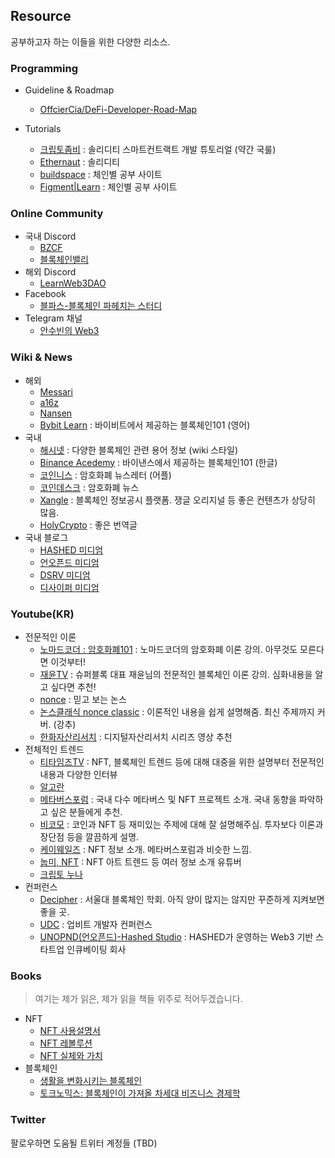 ## Resource

공부하고자 하는 이들을 위한 다양한 리소스.

### Programming

- Guideline & Roadmap
  - [OffcierCia/DeFi-Developer-Road-Map](https://github.com/OffcierCia/DeFi-Developer-Road-Map)

- Tutorials
  - [크립토좀비](https://cryptozombies.io/ko/) : 솔리디티 스마트컨트랙트 개발 튜토리얼 (약간 국룰)
  - [Ethernaut](https://ethernaut.openzeppelin.com/) : 솔리디티
  - [buildspace](https://buildspace.so/) : 체인별 공부 사이트
  - [Figment|Learn](https://learn.figment.io/pathways) : 체인별 공부 사이트

### Online Community

- 국내 Discord
  - [BZCF](https://linktr.ee/bizucafe)
  - [블록체인밸리](https://peppered-ski-7cc.notion.site/BLOCKCHAIN-VALLEY-963e0823aad34ed08b7cdd30bf305d7e)
- 해외 Discord
  - [LearnWeb3DAO](https://learnweb3.io/)
- Facebook
  - [블파스-블록체인 파헤치는 스터디](https://www.facebook.com/groups/306343657825554)
- Telegram 채널
  - [안수빈의 Web3](https://t.me/web3subin)

### Wiki & News

- 해외
  - [Messari](https://messari.io/) 
  - [a16z](https://future.a16z.com/)
  - [Nansen](https://www.nansen.ai/)
  - [Bybit Learn](https://learn.bybit.com/) : 바이비트에서 제공하는 블록체인101 (영어)
- 국내
  - [해시넷](http://wiki.hash.kr/) : 다양한 블록체인 관련 용어 정보 (wiki 스타일)
  - [Binance Acedemy](https://academy.binance.com/ko) : 바이낸스에서 제공하는 블록체인101 (한글)
  - [코인니스](https://coinness.live/) : 암호화폐 뉴스레터 (어플)
  - [코인데스크](https://www.coindeskkorea.com/) : 암호화폐 뉴스
  - [Xangle](https://xangle.io/) : 블록체인 정보공시 플랫폼. 쟁글 오리지널 등 좋은 컨텐츠가 상당히 많음.
  - [HolyCrypto](https://holycrypto.news/) : 좋은 번역글
- 국내 블로그
  - [HASHED 미디엄](https://medium.com/hashed-kr)
  - [언오픈드 미디엄](https://unopnd.medium.com/)
  - [DSRV 미디엄](https://medium.com/dsrv)
  - [디사이퍼 미디엄](https://medium.com/decipher-media)

### Youtube(KR)

- 전문적인 이론
  - [노마드코더 : 암호화폐101](https://www.youtube.com/playlist?list=PL7jH19IHhOLOJfXeVqjtiawzNQLxOgTdq) : 노마드코더의 암호화폐 이론 강의. 아무것도 모른다면 이것부터!
  - [재윤TV](https://www.youtube.com/c/jaeyuntv) : 슈퍼블록 대표 재윤님의 전문적인 블록체인 이론 강의. 심화내용을 알고 싶다면 추천!
  - [nonce](https://www.youtube.com/c/noncecommunity) : 믿고 보는 논스
  - [논스클래식 nonce classic](https://www.youtube.com/c/%EC%BD%94%EC%9D%B8%EC%9E%AC%ED%85%8C%ED%81%AC%EC%8A%A4%EC%BF%A8CoinInvestingSchool) : 이론적인 내용을 쉽게 설명해줌. 최신 주제까지 커버. (강추)
  - [한화자산리서치](https://www.youtube.com/channel/UCEznrN8oroicBCrwjSyvCDA) : 디지털자산리서치 시리즈 영상 추천
- 전체적인 트렌드
  - [티타임즈TV](https://www.youtube.com/channel/UCelFN6fJ6OY6v8pbc_SLiXA) : NFT, 블록체인 트렌드 등에 대해 대중을 위한 설명부터 전문적인 내용과 다양한 인터뷰
  - [알고란](https://www.youtube.com/c/%EC%95%8C%EA%B3%A0%EB%9E%80)
  - [메타버스포럼](https://www.youtube.com/c/metaverseforum) : 국내 다수 메타버스 및 NFT 프로젝트 소개. 국내 동향을 파악하고 싶은 분들에게 추천.
  - [비코모](https://www.youtube.com/channel/UCArHeXBBVHwvpqBWn2Q16uw) : 코인과 NFT 등 재미있는 주제에 대해 잘 설명해주심. 투자보다 이론과 장단점 등을 깔끔하게 설명.
  - [케이웨일즈](https://www.youtube.com/channel/UCoINyaroqbJ654r7Z-_A5GQ) : NFT 정보 소개. 메타버스포럼과 비슷한 느낌.
  - [눕미, NFT](https://www.youtube.com/c/%EB%88%95%EB%AF%B8%EB%88%84%EC%9B%8C%EC%84%9C%EB%B3%B4%EB%8A%94%EB%AF%B8%EC%88%A0/) : NFT 아트 트렌드 등 여러 정보 소개 유튜버
  - [크립토 누나](https://www.youtube.com/channel/UCtB__NUV5aGgffHQIoMf5bw)
- 컨퍼런스
  - [Decipher](https://www.youtube.com/channel/UCfKTPDjUvDsMuczqr8xaG4Q/) : 서울대 블록체인 학회. 아직 양이 많지는 않지만 꾸준하게 지켜보면 좋을 곳.
  - [UDC](https://www.youtube.com/channel/UCI-KFpsHxzdSx-yo0Y-TLqw) : 업비트 개발자 컨퍼런스
  - [UNOPND(언오픈드)-Hashed Studio](https://www.youtube.com/channel/UCfOmjCOTE6hEVMBryGanoig) : HASHED가 운영하는 Web3 기반 스타트업 인큐베이팅 회사

### Books

> 여기는 제가 읽은, 제가 읽을 책들 위주로 적어두겠습니다.

- NFT
  - [NFT 사용설명서](http://www.kyobobook.co.kr/product/detailViewKor.laf?ejkGb=KOR&mallGb=KOR&barcode=9791191904062&orderClick=LAG&Kc=)
  - [NFT 레볼루션](http://www.kyobobook.co.kr/product/detailViewKor.laf?ejkGb=KOR&mallGb=KOR&barcode=9791165216603&orderClick=LAG&Kc=)
  - [NFT 실체와 가치](http://www.kyobobook.co.kr/product/detailViewKor.laf?ejkGb=KOR&mallGb=KOR&barcode=9791158393212&orderClick=LAG&Kc=)
- 블록체인
  - [생활을 변화시키는 블록체인](http://www.kyobobook.co.kr/product/detailViewKor.laf?ejkGb=KOR&mallGb=KOR&barcode=9788931461091&orderClick=LEa&Kc=)
  - [토크노믹스: 블록체인이 가져올 차세대 비즈니스 경제학](http://www.kyobobook.co.kr/product/detailViewKor.laf?ejkGb=KOR&mallGb=KOR&barcode=9791162242070&orderClick=LEa&Kc=)

### Twitter 

팔로우하면 도움될 트위터 계정들 (TBD)